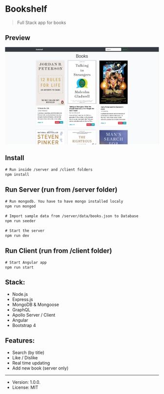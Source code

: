 # Bookshelf

> Full Stack app for books

## Preview
![Preview](https://raw.githubusercontent.com/cherenkor/graphql-node-bookshelf-app/master/preview.jpg)

## Install

```
# Run inside /server and /client folders
npm install
```

## Run Server (run from /server folder)

```
# Run mongodb. You have to have mongo installed localy
npm run mongod

# Import sample data from /server/data/books.json to Database
npm run seeder

# Start the server
npm run dev
```

## Run Client (run from /client folder)

```
# Start Angular app
npm run start
```

## Stack:

- Node.js
- Express.js
- MongoDB & Mongoose
- GraphQL
- Apollo Server / Client
- Angular
- Bootstrap 4

## Features:

- Search (by title)
- Like / Dislike
- Real time updating
- Add new book (server only)

---
* Version: 1.0.0.
* License: MIT
